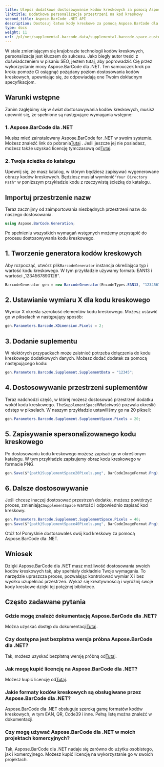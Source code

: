 ```yaml
---
title: Ulepsz dodatkowe dostosowywanie kodów kreskowych za pomocą Aspose.BarCode
linktitle: Dodatkowa personalizacja przestrzeni na kod kreskowy
second_title: Aspose.BarCode .NET API
description: Dostosuj łatwo kody kreskowe za pomocą Aspose.BarCode dla .NET. Kontroluj wymiar X i uzupełniaj przestrzeń. Wypróbuj bezpłatną wersję próbną!
type: docs
weight: 11
url: /pl/net/supplemental-barcode-data/supplemental-barcode-space-customization/
---
```


W stale zmieniającym się krajobrazie technologii kodów kreskowych, personalizacja jest kluczem do sukcesu. Jako biegły autor treści z doświadczeniem w pisaniu SEO, jestem tutaj, aby poprowadzić Cię przez wykorzystanie mocy Aspose.BarCode dla .NET. Ten samouczek krok po kroku pomoże Ci osiągnąć pożądany poziom dostosowania kodów kreskowych, upewniając się, że odpowiadają one Twoim dokładnym specyfikacjom.

## Warunki wstępne

Zanim zagłębimy się w świat dostosowywania kodów kreskowych, musisz upewnić się, że spełnione są następujące wymagania wstępne:

### 1. Aspose.BarCode dla .NET

 Musisz mieć zainstalowany Aspose.BarCode for .NET w swoim systemie. Możesz znaleźć link do pobrania[Tutaj](https://releases.aspose.com/barcode/net/) . Jeśli jeszcze jej nie posiadasz, możesz także uzyskać licencję tymczasową od[Tutaj](https://purchase.aspose.com/temporary-license/).

### 2. Twoja ścieżka do katalogu

Upewnij się, że masz katalog, w którym będziesz zapisywać wygenerowane obrazy kodów kreskowych. Będziesz musiał wymienić`"Your Directory Path"` w poniższym przykładzie kodu z rzeczywistą ścieżką do katalogu.

## Importuj przestrzenie nazw

Teraz zacznijmy od zaimportowania niezbędnych przestrzeni nazw do naszego dostosowania.

```csharp
using Aspose.BarCode.Generation;
```

Po spełnieniu wszystkich wymagań wstępnych możemy przystąpić do procesu dostosowywania kodu kreskowego.

## 1. Tworzenie generatora kodów kreskowych

 Aby rozpocząć, utwórz plik`BarcodeGenerator` instancja określająca typ i wartość kodu kreskowego. W tym przykładzie używamy formatu EAN13 i wartości „1234567890128”.

```csharp
BarcodeGenerator gen = new BarcodeGenerator(EncodeTypes.EAN13, "1234567890128");
```

## 2. Ustawianie wymiaru X dla kodu kreskowego

Wymiar X określa szerokość elementów kodu kreskowego. Możesz ustawić go w pikselach w następujący sposób:

```csharp
gen.Parameters.Barcode.XDimension.Pixels = 2;
```

## 3. Dodanie suplementu

W niektórych przypadkach może zaistnieć potrzeba dołączenia do kodu kreskowego dodatkowych danych. Możesz dodać dodatek za pomocą następującego kodu:

```csharp
gen.Parameters.Barcode.Supplement.SupplementData = "12345";
```

## 4. Dostosowywanie przestrzeni suplementów

 Teraz nadchodzi część, w której możesz dostosować przestrzeń dodatku wokół kodu kreskowego. The`SupplementSpace`Właściwość pozwala określić odstęp w pikselach. W naszym przykładzie ustawiliśmy go na 20 pikseli:

```csharp
gen.Parameters.Barcode.Supplement.SupplementSpace.Pixels = 20;
```

## 5. Zapisywanie spersonalizowanego kodu kreskowego

Po dostosowaniu kodu kreskowego możesz zapisać go w określonym katalogu. W tym przykładzie zapisujemy obraz kodu kreskowego w formacie PNG.

```csharp
gen.Save($"{path}SupplementSpace20Pixels.png", BarCodeImageFormat.Png);
```

## 6. Dalsze dostosowywanie

 Jeśli chcesz inaczej dostosować przestrzeń dodatku, możesz powtórzyć proces, zmieniając`SupplementSpace` wartość i odpowiednio zapisać kod kreskowy.

```csharp
gen.Parameters.Barcode.Supplement.SupplementSpace.Pixels = 40;
gen.Save($"{path}SupplementSpace40Pixels.png", BarCodeImageFormat.Png);
```

Otóż to! Pomyślnie dostosowałeś swój kod kreskowy za pomocą Aspose.BarCode dla .NET.

## Wniosek

Dzięki Aspose.BarCode dla .NET masz możliwość dostosowania swoich kodów kreskowych tak, aby spełniały dokładnie Twoje wymagania. To narzędzie upraszcza proces, pozwalając kontrolować wymiar X i bez wysiłku uzupełniać przestrzeń. Wykaż się kreatywnością i wyróżnij swoje kody kreskowe dzięki tej potężnej bibliotece.

## Często zadawane pytania

### Gdzie mogę znaleźć dokumentację Aspose.BarCode dla .NET?
 Można uzyskać dostęp do dokumentacji[Tutaj](https://reference.aspose.com/barcode/net/).

### Czy dostępna jest bezpłatna wersja próbna Aspose.BarCode dla .NET?
 Tak, możesz uzyskać bezpłatną wersję próbną od[Tutaj](https://releases.aspose.com/).

### Jak mogę kupić licencję na Aspose.BarCode dla .NET?
 Możesz kupić licencję od[Tutaj](https://purchase.aspose.com/buy).

### Jakie formaty kodów kreskowych są obsługiwane przez Aspose.BarCode dla .NET?
Aspose.BarCode dla .NET obsługuje szeroką gamę formatów kodów kreskowych, w tym EAN, QR, Code39 i inne. Pełną listę można znaleźć w dokumentacji.

### Czy mogę używać Aspose.BarCode dla .NET w moich projektach komercyjnych?
Tak, Aspose.BarCode dla .NET nadaje się zarówno do użytku osobistego, jak i komercyjnego. Możesz kupić licencję na wykorzystanie go w swoich projektach.